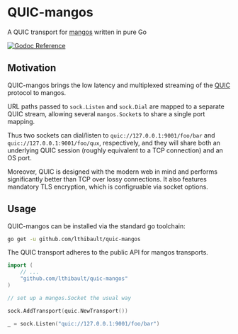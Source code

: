 # QUIC-mangos

A QUIC transport for [mangos](https://github.com/go-mangos/mangos) written in pure Go

[![Godoc Reference](https://img.shields.io/badge/godoc-reference-blue.svg?style=flat-square)](https://godoc.org/github.com/lthibault/quic-mangos)

## Motivation

QUIC-mangos brings the low latency and multiplexed streaming of the [QUIC](https://en.wikipedia.org/wiki/QUIC#Details) protocol to mangos.

URL paths passed to `sock.Listen` and `sock.Dial` are mapped to a separate QUIC
stream, allowing several `mangos.Socket`s to share a single port mapping.

Thus two sockets can dial/listen to `quic://127.0.0.1:9001/foo/bar` and
`quic://127.0.0.1:9001/foo/qux`, respectively, and they will share both an
underlying QUIC session (roughly equivalent to a TCP connection) and an OS port.

Moreover, QUIC is designed with the modern web in mind and performs significantly
better than TCP over lossy connections.  It also features mandatory TLS
encryption, which is configruable via socket options.

## Usage

QUIC-mangos can be installed via the standard go toolchain:

```bash
go get -u github.com/lthibault/quic-mangos
```

The QUIC transport adheres to the public API for mangos transports.

```go
import (
    // ...
    "github.com/lthibault/quic-mangos"
)

// set up a mangos.Socket the usual way

sock.AddTransport(quic.NewTransport())

_ = sock.Listen("quic://127.0.0.1:9001/foo/bar")

```
